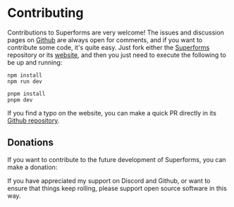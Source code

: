 <script lang="ts">
  import Head from '$lib/Head.svelte'
  import Donating from './Donating.svelte'
  import Message from '$lib/sponsoring/Message.svelte'
</script>

<Message />

<Head title="Contributing, donating and sponsoring" />

# Contributing

Contributions to Superforms are very welcome! The issues and discussion pages on [Github](https://github.com/ciscoheat/sveltekit-superforms) are always open for comments, and if you want to contribute some code, it's quite easy. Just fork either the [Superforms](https://github.com/ciscoheat/sveltekit-superforms) repository or its [website](https://github.com/ciscoheat/superforms-web), and then you just need to execute the following to be up and running:

```
npm install
npm run dev
```

```
pnpm install
pnpm dev
```

If you find a typo on the website, you can make a quick PR directly in its [Github repository](https://github.com/ciscoheat/superforms-web/tree/main/src/routes).

## Donations

If you want to contribute to the future development of Superforms, you can make a donation:

<Donating />

If you have appreciated my support on Discord and Github, or want to ensure that things keep rolling, please support open source software in this way.